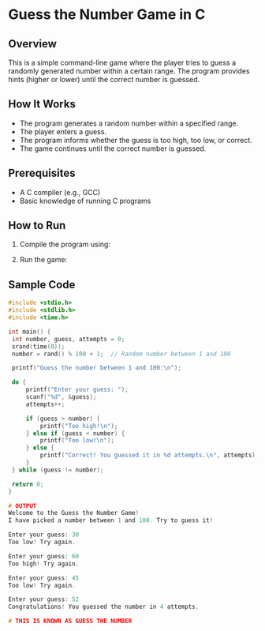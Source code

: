# Guess the Number Game in C

## Overview
This is a simple command-line game where the player tries to guess a randomly generated number within a certain range. The program provides hints (higher or lower) until the correct number is guessed.

## How It Works
- The program generates a random number within a specified range.
- The player enters a guess.
- The program informs whether the guess is too high, too low, or correct.
- The game continues until the correct number is guessed.

## Prerequisites
- A C compiler (e.g., GCC)
- Basic knowledge of running C programs

## How to Run
1. Compile the program using:  

2. Run the game:  


## Sample Code
```c
#include <stdio.h>
#include <stdlib.h>
#include <time.h>

int main() {
 int number, guess, attempts = 0;
 srand(time(0));
 number = rand() % 100 + 1;  // Random number between 1 and 100

 printf("Guess the number between 1 and 100:\n");

 do {
     printf("Enter your guess: ");
     scanf("%d", &guess);
     attempts++;

     if (guess > number) {
         printf("Too high!\n");
     } else if (guess < number) {
         printf("Too low!\n");
     } else {
         printf("Correct! You guessed it in %d attempts.\n", attempts);
     }
 } while (guess != number);

 return 0;
}  

# OUTPUT  
Welcome to the Guess the Number Game!
I have picked a number between 1 and 100. Try to guess it!

Enter your guess: 30
Too low! Try again.

Enter your guess: 60
Too high! Try again.

Enter your guess: 45
Too low! Try again.

Enter your guess: 52
Congratulations! You guessed the number in 4 attempts.  

# THIS IS KNOWN AS GUESS THE NUMBER  





